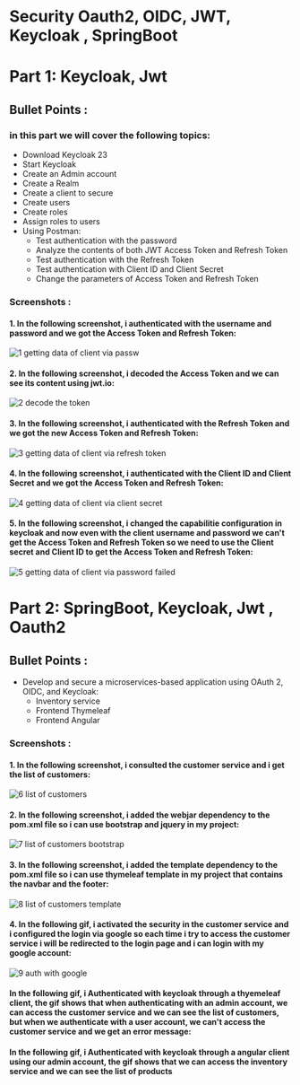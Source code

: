 # Security Oauth2, OIDC, JWT, Keycloak , SpringBoot

# Part 1: Keycloak, Jwt 

## Bullet Points :
### in this part we will cover the following topics:

- Download Keycloak 23
- Start Keycloak
- Create an Admin account
- Create a Realm
- Create a client to secure
- Create users
- Create roles
- Assign roles to users
- Using Postman:
    - Test authentication with the password
    - Analyze the contents of both JWT Access Token and Refresh Token
    - Test authentication with the Refresh Token
    - Test authentication with Client ID and Client Secret
    - Change the parameters of Access Token and Refresh Token

### Screenshots :

#### 1. In the following screenshot, i authenticated with the username and password and we got the Access Token and Refresh Token:
![1 getting data of client via passw](https://github.com/Yahya-rabii/JEE/assets/92509001/c2c6c4c8-8f8c-49c9-a247-bfc4013e8150)


#### 2. In the following screenshot, i decoded the Access Token and we can see its content using jwt.io:
![2 decode the token ](https://github.com/Yahya-rabii/JEE/assets/92509001/72e65d37-d1ab-4329-b68b-0673d22080d5)


#### 3. In the following screenshot, i authenticated with the Refresh Token and we got the new Access Token and Refresh Token:

![3 getting data of client via refresh token](https://github.com/Yahya-rabii/JEE/assets/92509001/0833588d-c41a-4d87-8743-e9bdb87119e6)

#### 4. In the following screenshot, i authenticated with the Client ID and Client Secret and we got the Access Token and Refresh Token:
![4 getting data of client via client secret](https://github.com/Yahya-rabii/JEE/assets/92509001/55e29198-fcd1-4227-8208-1075676c5a9a)


#### 5. In the following screenshot, i changed the capabilitie configuration in keycloak and now even with the client username and password we can't get the Access Token and Refresh Token so we need to use the Client secret and Client ID to get the Access Token and Refresh Token:

![5 getting data of client via password failed](https://github.com/Yahya-rabii/JEE/assets/92509001/f7bb39d2-c62a-481f-93eb-e6256e4fa6a5)


# Part 2: SpringBoot, Keycloak, Jwt , Oauth2 


## Bullet Points :

-   Develop and secure a microservices-based application using OAuth 2, OIDC, and Keycloak:
    - Inventory service
    - Frontend Thymeleaf
    - Frontend Angular


### Screenshots :

#### 1. In the following screenshot, i consulted the customer service and i get the list of customers:
![6 list of customers](https://github.com/Yahya-rabii/JEE/assets/92509001/15fd483d-d5ac-4d95-9c70-3c676bcb5287)


#### 2. In the following screenshot, i added the webjar dependency to the pom.xml file so i can use bootstrap and jquery in my project:
![7 list of customers bootstrap](https://github.com/Yahya-rabii/JEE/assets/92509001/2992f3d8-4f74-4dbb-bdcc-dcf0f00274ed)


#### 3. In the following screenshot, i added the template dependency to the pom.xml file so i can use thymeleaf template in my project that contains the navbar and the footer:
![8 list of customers template ](https://github.com/Yahya-rabii/JEE/assets/92509001/114f2190-2679-46fd-8a46-a722109d110a)


#### 4. In the following gif, i activated the security in the customer service and i configured the login via google so each time i try to access the customer service i will be redirected to the login page and i can login with my google account:
![9 auth with google](https://github.com/Yahya-rabii/JEE/assets/92509001/832d9cba-c9b9-4354-97c8-29b97713d654)

#### In the following gif, i Authenticated with keycloak through a thyemeleaf client, the gif shows that when authenticating with an admin account, we can access the customer service and we can see the list of customers, but when we authenticate with a user account, we can't access the customer service and we get an error message:



#### In the following gif, i Authenticated with keycloak through a angular client using our admin account, the gif shows that we can access the inventory service and we can see the list of products